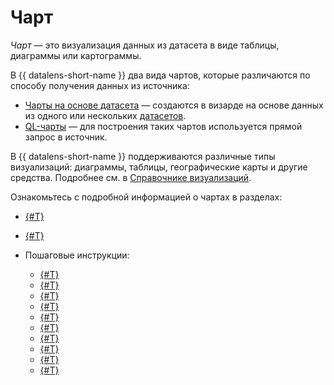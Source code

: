 # Чарт

_Чарт_ — это визуализация данных из датасета в виде таблицы, диаграммы или картограммы.

В {{ datalens-short-name }} два вида чартов, которые различаются по способу получения данных из источника:

* [Чарты на основе датасета](./dataset-based-charts.md) — создаются в визарде на основе данных из одного или нескольких [датасетов](../dataset/index.md).
* [QL-чарты](./ql-charts.md) — для построения таких чартов используется прямой запрос в источник.

В {{ datalens-short-name }} поддерживаются различные типы визуализаций: диаграммы, таблицы, географические карты и другие средства. Подробнее см. в [Справочнике визуализаций](../../visualization-ref/index.md).

Ознакомьтесь с подробной информацией о чартах в разделах:

* [{#T}](./settings.md)
* [{#T}](./measure-values.md)
* Пошаговые инструкции:

  * [{#T}](../../operations/chart/create-chart.md)
  * [{#T}](../../operations/chart/create-sql-chart.md)
  * [{#T}](../../operations/chart/replace-dataset.md)
  * [{#T}](../../operations/chart/add-hierarchy.md)
  * [{#T}](../../operations/chart/config-chart-navigator.md)
  * [{#T}](../../operations/chart/chart-null-settings.md)
  * [{#T}](../../operations/chart/create-palette.md)
  * [{#T}](../../operations/chart/add-parameters.md)
  * [{#T}](../../operations/chart/add-guid.md)
  * [{#T}](../../operations/chart/add-parameter-chart.md)
